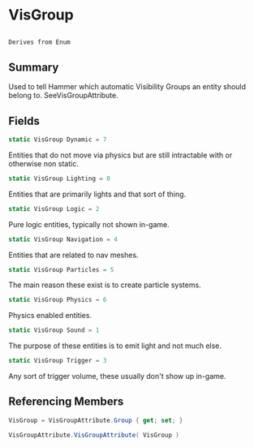 # VisGroup

## 
```c#
Derives from Enum
```

## Summary

Used to tell Hammer which automatic Visibility Groups an entity should belong to. SeeVisGroupAttribute.
## Fields

```c#
static VisGroup Dynamic = 7
```
Entities that do not move via physics but are still intractable with or otherwise non static.
```c#
static VisGroup Lighting = 0
```
Entities that are primarily lights and that sort of thing.
```c#
static VisGroup Logic = 2
```
Pure logic entities, typically not shown in-game.
```c#
static VisGroup Navigation = 4
```
Entities that are related to nav meshes.
```c#
static VisGroup Particles = 5
```
The main reason these exist is to create particle systems.
```c#
static VisGroup Physics = 6
```
Physics enabled entities.
```c#
static VisGroup Sound = 1
```
The purpose of these entities is to emit light and not much else.
```c#
static VisGroup Trigger = 3
```
Any sort of trigger volume, these usually don't show up in-game.
## Referencing Members

```c#
VisGroup = VisGroupAttribute.Group { get; set; } 
```
```c#
VisGroupAttribute.VisGroupAttribute( VisGroup ) 
```
